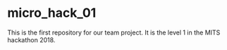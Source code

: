 # micro_hack_01
This is the first repository for our team project. It is the level 1 in the MITS hackathon 2018. 
